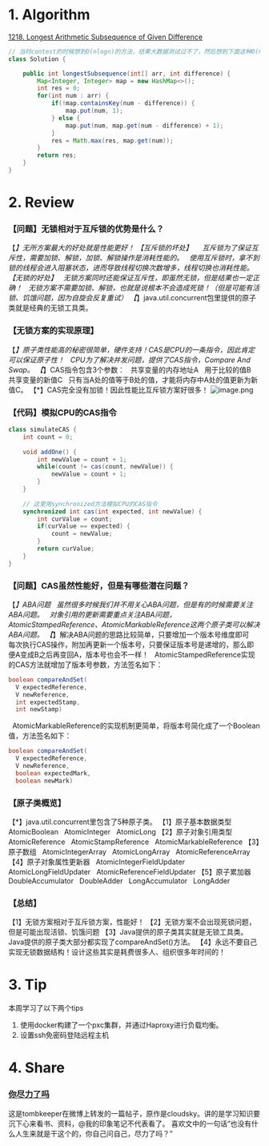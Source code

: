 # 1. Algorithm
[1218. Longest Arithmetic Subsequence of Given Difference](https://leetcode.com/contest/weekly-contest-157/problems/longest-arithmetic-subsequence-of-given-difference/)
```java
// 当时contest的时候想到O(nlogn)的方法，结果大数据测试过不了，然后想到下面这种O(n)的方法
class Solution {

    public int longestSubsequence(int[] arr, int difference) {
        Map<Integer, Integer> map = new HashMap<>();
        int res = 0;
        for(int num : arr) {
            if(!map.containsKey(num - difference)) {
                map.put(num, 1);
            } else {
                map.put(num, map.get(num - difference) + 1);
            }
            res = Math.max(res, map.get(num));
        }
        return res;
    }
}
```



# 2. Review
### 【问题】无锁相对于互斥锁的优势是什么？
【*】无所方案最大的好处就是性能更好！
【互斥锁的坏处】  
  互斥锁为了保证互斥性，需要加锁、解锁，加锁、解锁操作是消耗性能的。
  使用互斥锁时，拿不到锁的线程会进入阻塞状态，进而导致线程切换次数增多，线程切换也消耗性能。
【无锁的好处】
  无锁方案同时还能保证互斥性，即虽然无锁，但是结果也一定正确！
  无锁方案不需要加锁、解锁，也就是说根本不会造成死锁！（但是可能有活锁、饥饿问题，因为自旋会反复重试）
【*】java.util.concurrent包里提供的原子类就是经典的无锁工具类。

### 【无锁方案的实现原理】
【*】原子类性能高的秘密很简单，硬件支持！CAS是CPU的一条指令，因此肯定可以保证原子性！
  CPU为了解决并发问题，提供了CAS指令，Compare And Swap。
【*】CAS指令包含3个参数：
  共享变量的内存地址A
  用于比较的值B
  共享变量的新值C
  只有当A处的值等于B处的值，才能将内存中A处的值更新为新值C。
【*】CAS完全没有加锁！因此性能比互斥锁方案好很多！
![image.png](https://cdn.nlark.com/yuque/0/2019/png/286443/1570165583216-669df4c7-5573-4576-b242-a98f03c25517.png#align=left&display=inline&height=195&name=image.png&originHeight=195&originWidth=762&search=&size=62274&status=done&width=762)
### 【代码】模拟CPU的CAS指令
```java
class simulateCAS {
	int count = 0;
    
    void addOne() {
    	int newValue = count + 1;
        while(count != cas(count, newValue)) {
            newValue = count + 1;
        }
    }
    
    // 这里用synchronized方法模拟CPU的CAS指令
    synchronized int cas(int expected, int newValue) {
     	int curValue = count;
        if(curValue == expected) {
         	count = newValue;   
        }
        return curValue;
    }
}
```


### 【问题】CAS虽然性能好，但是有哪些潜在问题？
【*】ABA问题
  虽然很多时候我们并不用关心ABA问题，但是有的时候需要关注ABA问题。
  对象引用的更新需要重点关注ABA问题，AtomicStampedReference、AtomicMarkableReference这两个原子类可以解决ABA问题。
【*】解决ABA问题的思路比较简单，只要增加一个版本号维度即可
  每次执行CAS操作，附加再更新一个版本号，只要保证版本号是递增的，那么即便A变成B之后再变回A，版本号也会不一样！
  AtomicStampedReference实现的CAS方法就增加了版本号参数，方法签名如下： 
```java
boolean compareAndSet(
  V expectedReference,
  V newReference,
  int expectedStamp,
  int newStamp) 
```
  AtomicMarkableReference的实现机制更简单，将版本号简化成了一个Boolean值，方法签名如下：
```java
boolean compareAndSet(
  V expectedReference,
  V newReference,
  boolean expectedMark,
  boolean newMark)
```

### 【原子类概览】
【*】java.util.concurrent里包含了5种原子类。
【1】原子基本数据类型
  AtomicBoolean
  AtomicInteger
  AtomicLong
【2】原子对象引用类型
  AtomicReference
  AtomicStampReference
  AtomicMarkableReference
【3】原子数组
  AtomicIntegerArray
  AtomicLongArray
  AtomicReferenceArray
【4】原子对象属性更新器
  AtomicIntegerFieldUpdater
  AtomicLongFieldUpdater
  AtomicReferenceFieldUpdater
【5】原子累加器
  DoubleAccumulator
  DoubleAdder
  LongAccumulator
  LongAdder

### 【总结】
【1】无锁方案相对于互斥锁方案，性能好！
【2】无锁方案不会出现死锁问题，但是可能出现活锁、饥饿问题
【3】Java提供的原子类其实就是无锁工具类。
  Java提供的原子类大部分都实现了compareAndSet()方法。
【4】永远不要自己实现无锁数据结构！设计这些其实是耗费很多人、组织很多年时间的！


# 3. Tip
本周学习了以下两个tips
  1. 使用docker构建了一个pxc集群，并通过Haproxy进行负载均衡。
  2. 设置ssh免密码登陆远程主机

# 4. Share
### [你尽力了吗](https://www.weibo.com/1401527553/I9PCAztUx?type=comment)
这是tombkeeper在微博上转发的一篇帖子，原作是cloudsky。讲的是学习知识要沉下心来看书、资料，@我的印象笔记不代表看了。
喜欢文中的一句话“也没有什么人生来就是干这个的，你自己问自己，尽力了吗？”
